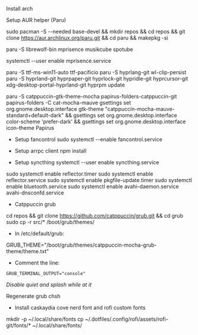 Install arch

Setup AUR helper (Paru)

sudo pacman -S --needed base-devel && mkdir repos && cd repos && git clone https://aur.archlinux.org/paru.git && cd paru && makepkg -si

paru -S librewolf-bin mprisence musikcube spotube

systemctl --user enable mprisence.service

paru -S ttf-ms-win11-auto ttf-pacificio
paru -S hyprlang-git wl-clip-persist
paru -S hyprland-git hyprpaper-git hyprlock-git hypridle-git hyprcursor-git xdg-desktop-portal-hyprland-git
hyprpm update

paru -S catppuccin-gtk-theme-mocha papirus-folders-catppuccin-git
papirus-folders -C cat-mocha-mauve
gsettings set org.gnome.desktop.interface gtk-theme "catppuccin-mocha-mauve-standard+default-dark" && gsettings set org.gnome.desktop.interface color-scheme 'prefer-dark' && gsettings set org.gnome.desktop.interface icon-theme Papirus

* Setup fancontrol
sudo systemctl --enable fancontrol.service

* Setup arrpc client
npm install

* Setup syncthing
systemctl --user enable syncthing.service

sudo systemctl enable reflector.timer
sudo systemctl enable reflector.service
sudo systemctl enable pkgfile-update.timer
sudo systemctl enable bluetooth.service
sudo systemctl enable avahi-daemon.service avahi-dnsconfd.service

* Catppuccin grub

cd repos && git clone https://github.com/catppuccin/grub.git && cd grub
sudo cp -r src/* /boot/grub/themes/

- In /etc/default/grub:

GRUB_THEME="/boot/grub/themes/catppuccin-mocha-grub-theme/theme.txt"

- Comment the line:

`GRUB_TERMINAL_OUTPUT="console"`

_Disable quiet and splash while at it_

Regenerate grub
chsh

* Install caskaydia cove nerd font and rofi custom fonts

mkdir -p ~/.local/share/fonts
cp ~/.dotfiles/.config/rofi/assets/rofi-git/fonts/* ~/.local/share/fonts/


